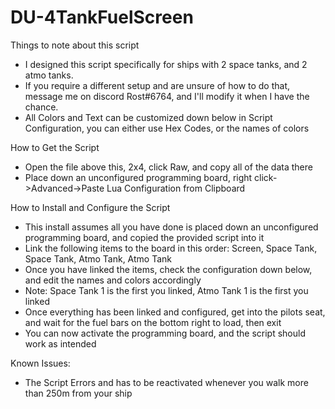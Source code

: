 # DU-4TankFuelScreen

Things to note about this script  
 -  I designed this script specifically for ships with 2 space tanks, and 2 atmo tanks.  
 -  If you require a different setup and are unsure of how to do that, message me on discord Rost#6764, and I'll modify it when I have the chance.
 -  All Colors and Text can be customized down below in Script Configuration, you can either use Hex Codes, or the names of colors  

How to Get the Script
 -  Open the file above this, 2x4, click Raw, and copy all of the data there
 -  Place down an unconfigured programming board, right click->Advanced->Paste Lua Configuration from Clipboard

How to Install and Configure the Script 
   -  This install assumes all you have done is placed down an unconfigured programming board, and copied the provided script into it  
   -  Link the following items to the board in this order: Screen, Space Tank, Space Tank, Atmo Tank, Atmo Tank  
   -  Once you have linked the items, check the configuration down below, and edit the names and colors accordingly  
   -  Note: Space Tank 1 is the first you linked, Atmo Tank 1 is the first you linked  
   -  Once everything has been linked and configured, get into the pilots seat, and wait for the fuel bars on the bottom right to load, then exit  
   -  You can now activate the programming board, and the script should work as intended  

Known Issues:
-  The Script Errors and has to be reactivated whenever you walk more than 250m from your ship
